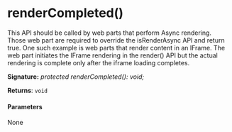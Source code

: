 # renderCompleted()

This API should be called by web parts that perform Async rendering. Those web part are required to override the isRenderAsync API and return true. One such example is web parts that render content in an IFrame. The web part initiates the IFrame rendering in the render() API but the actual rendering is complete only after the iframe loading completes.

**Signature:** _protected renderCompleted(): void;_

**Returns**: `void`



#### Parameters
None

